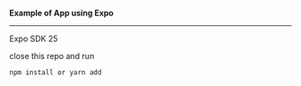 
**Example of App using Expo**


----------


Expo SDK 25

close this repo 
and run

    npm install or yarn add



    

